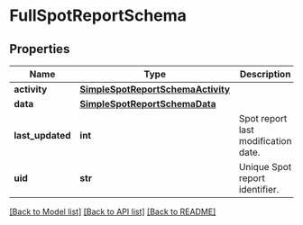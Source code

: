 # FullSpotReportSchema


## Properties
Name | Type | Description | Notes
------------ | ------------- | ------------- | -------------
**activity** | [**SimpleSpotReportSchemaActivity**](SimpleSpotReportSchemaActivity.md) |  | 
**data** | [**SimpleSpotReportSchemaData**](SimpleSpotReportSchemaData.md) |  | 
**last_updated** | **int** | Spot report last modification date. | 
**uid** | **str** | Unique Spot report identifier. | 

[[Back to Model list]](../README.md#documentation-for-models) [[Back to API list]](../README.md#documentation-for-api-endpoints) [[Back to README]](../README.md)



